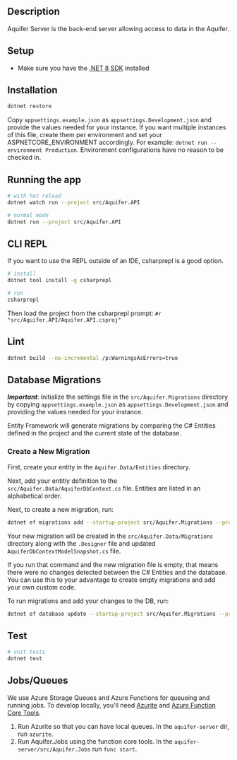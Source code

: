 ## Description

Aquifer Server is the back-end server allowing access to data in the Aquifer.

## Setup

- Make sure you have the [.NET 8 SDK](https://dotnet.microsoft.com/en-us/download/dotnet/8.0) installed

## Installation

```bash
dotnet restore
```
Copy `appsettings.example.json` as `appsettings.Development.json` and provide the values needed for your instance.
If you want multiple instances of this file, create them per environment and set your ASPNETCORE_ENVIRONMENT
accordingly. For example: `dotnet run --environment Production`. Environment configurations have no reason
to be checked in.

## Running the app

```bash
# with hot reload
dotnet watch run --project src/Aquifer.API

# normal mode
dotnet run --project src/Aquifer.API
```

## CLI REPL

If you want to use the REPL outside of an IDE, csharprepl is a good option.

```bash
# install
dotnet tool install -g csharprepl

# run
csharprepl
```

Then load the project from the csharprepl prompt: `#r "src/Aquifer.API/Aquifer.API.csproj"`

## Lint

```bash
dotnet build --no-incremental /p:WarningsAsErrors=true
```

## Database Migrations

***Important***: Initialize the settings file in the `src/Aquifer.Migrations` directory by copying `appsettings.example.json` as `appsettings.Development.json` and providing
the values needed for your instance.

Entity Framework will generate migrations by comparing the C# Entities defined
in the project and the current state of the database.

### Create a New Migration
First, create your entity in the `Aquifer.Data/Entities` directory.

Next, add your entitiy definition to the `src/Aquifer.Data/AquiferDbContext.cs` file.
Entities are listed in an alphabetical order.

Next, to create a new migration, run:
```bash
dotnet ef migrations add --startup-project src/Aquifer.Migrations --project src/Aquifer.Data <MigrationNameHere>
```
Your new migration will be created in the `src/Aquifer.Data/Migrations` directory along with the `.Designer` file and updated `AquiferDbContextModelSnapshot.cs` file.


If you run that command and the new migration file is empty, that means there
were no changes detected between the C# Entities and the database. You can use
this to your advantage to create empty migrations and add your own custom code.

To run migrations and add your changes to the DB, run:
```bash
dotnet ef database update --startup-project src/Aquifer.Migrations --project src/Aquifer.Data
```

## Test

```bash
# unit tests
dotnet test
```

## Jobs/Queues

We use Azure Storage Queues and Azure Functions for queueing and running jobs. To develop locally, you'll need
[Azurite](https://learn.microsoft.com/en-us/azure/storage/common/storage-use-azurite?tabs=visual-studio,blob-storage)
and [Azure Function Core Tools](https://learn.microsoft.com/en-us/azure/azure-functions/functions-run-local).

1. Run Azurite so that you can have local queues. In the `aquifer-server` dir, run `azurite`.
2. Run Aquifer.Jobs using the function core tools. In the `aquifer-server/src/Aquifer.Jobs` run `func start`.
